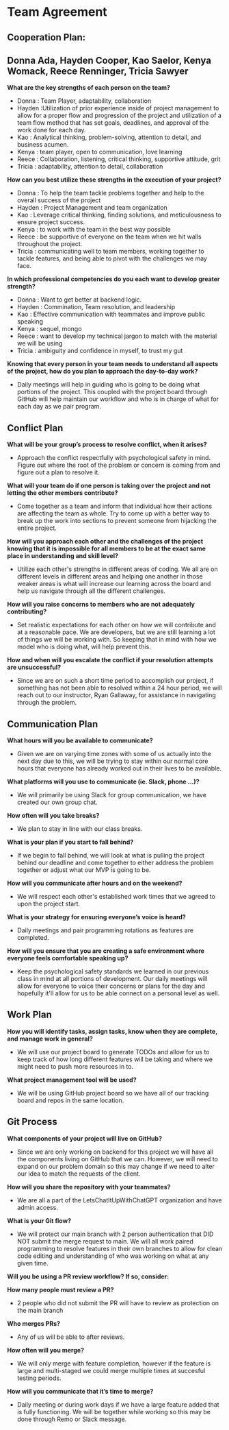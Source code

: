 # Team Agreement


## Cooperation Plan: 
## Donna Ada, Hayden Cooper, Kao Saelor, Kenya Womack, Reece Renninger, Tricia Sawyer

**What are the key strengths of each person on the team?**
   
 - Donna : Team Player, adaptability, collaboration
 - Hayden :Utilization of prior experience inside of project management to allow for a proper flow and progression of the project and utilization of a team flow method that has set goals, deadlines, and approval of the work done for each day.
 - Kao : Analytical thinking, problem-solving, attention to detail, and business acumen.
 - Kenya : team player, open to communication, love learning
 - Reece : Collaboration, listening, critical thinking, supportive attitude, grit
 - Tricia :  adaptability, attention to detail, collaboration
 
**How can you best utilize these strengths in the execution of your project?**
    
 - Donna : To help the team tackle problems together and help to the overall success of the project
 - Hayden : Project Management and team organization
 - Kao : Leverage critical thinking, finding solutions, and meticulousness to ensure project success.
 - Kenya : to work with the team in the best way possible
 - Reece : be supportive of everyone on the team when we hit walls throughout the project.
 - Tricia : communicating well to team members, working together to tackle features, and being able to pivot with the challenges we may face. 
    
**In which professional competencies do you each want to develop greater strength?**
    
 - Donna : Want to get better at backend logic.
 - Hayden : Commination, Team resolution, and leadership
 - Kao : Effective communication with teammates and improve public speaking
 - Kenya : sequel, mongo
 - Reece : want to develop my technical jargon to match with the material we will be using
 - Tricia : ambiguity and confidence in myself, to trust my gut
  
**Knowing that every person in your team needs to understand all aspects of the project, how do you plan to approach the day-to-day work?**
    
 - Daily meetings will help in guiding who is going to be doing what portions of the project.  This coupled with the project board through GitHub will help maintain our workflow and who is in charge of what for each day as we pair program.


## Conflict Plan

**What will be your group’s process to resolve conflict, when it arises?**
    
  - Approach the conflict respectfully with psychological safety in mind.  Figure out where the root of the problem or concern is coming from and figure out a plan to resolve it.

**What will your team do if one person is taking over the project and not letting the other members contribute?**
    
   - Come together as a team and inform that individual how their actions are affecting the team as whole.  Try to come up with a better way to break up the work into sections to prevent someone from
     hijacking the entire project.
     
 **How will you approach each other and the challenges of the project knowing that it is impossible for all members to be at the exact same place in understanding and skill level?**
    
   - Utilize each other's strengths in different areas of coding.  We all are on different levels in different areas and helping one another in those weaker areas is what will increase our learning across the board and help us navigate through all the different challenges.

 **How will you raise concerns to members who are not adequately contributing?**
    
   - Set realistic expectations for each other on how we will contribute and at a reasonable pace.  We are developers, but we are still learning a lot of things we will be working with.  So keeping that in mind with how we model who is doing what, will help prevent this.

 **How and when will you escalate the conflict if your resolution attempts are unsuccessful?**
   
   - Since we are on such a short time period to accomplish our project, if something has not been able to resolved within a 24 hour period, we will reach out to our instructor, Ryan Gallaway, for assistance in navigating through the problem.

## Communication Plan

 **What hours will you be available to communicate?**
   
   - Given we are on varying time zones with some of us actually into the next day due to this, we will be trying to stay within our normal core hours that everyone has already worked out in their lives to be available.
   
 **What platforms will you use to communicate (ie. Slack, phone …)?**
   
   - We will primarily be using Slack for group communication, we have created our own group chat.
   
 **How often will you take breaks?**
   
   - We plan to stay in line with our class breaks.
   
 **What is your plan if you start to fall behind?**
   
   - If we begin to fall behind, we will look at what is pulling the project behind our deadline and come together to either address the problem together or adjust what our MVP is going to be.
   
 **How will you communicate after hours and on the weekend?**
   
   - We will respect each other's established work times that we agreed to upon the project start.
   
 **What is your strategy for ensuring everyone’s voice is heard?**
   
   - Daily meetings and pair programming rotations as features are completed.
   
 **How will you ensure that you are creating a safe environment where everyone feels comfortable speaking up?**
   
   - Keep the psychological safety standards we learned in our previous class in mind at all portions of development.  Our daily meetings will allow for everyone to voice their concerns or plans for the day and hopefully it'll allow for us to be able connect on a personal level as well.

## Work Plan
 
**How you will identify tasks, assign tasks, know when they are complete, and manage work in general?**
  
  - We will use our project board to generate TODOs and allow for us to keep track of how long different features will be taking and where we might need to push more resources in to.
  
**What project management tool will be used?**
  
  - We will be using GitHub project board so we have all of our tracking board and repos in the same location.

## Git Process


 **What components of your project will live on GitHub?**
   
   - Since we are only working on backend for this project we will have all the components living on GitHub that we can.  However, we will need to expand on our problem domain so this may change if we need to alter our idea to match the requests of the client.
   
 **How will you share the repository with your teammates?**
     
   - We are all a part of the LetsChatItUpWithChatGPT organization and have admin access.
   
 **What is your Git flow?**
     
   - We will protect our main branch with 2 person authentication that DID NOT submit the merge request to main.  We will all work paired programming to resolve features in their own branches to allow for clean code editing and understanding of who was working on what at any given time.
   
 **Will you be using a PR review workflow? If so, consider:**
   
 **How many people must review a PR?**
          
   - 2 people who did not submit the PR will have to review as protection on the main branch
   
 **Who merges PRs?**
          
   - Any of us will be able to after reviews.
   
 **How often will you merge?**
      
   - We will only merge with feature completion, however if the feature is large and multi-staged we could merge multiple times at succesful testing periods.
   
 **How will you communicate that it’s time to merge?**
          
   - Daily meeting or during work days if we have a large feature added that is fully functioning. We will be together while working so this may be done through Remo or Slack message.
   


